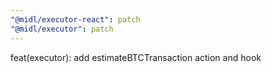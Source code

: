 ```yaml
---
"@midl/executor-react": patch
"@midl/executor": patch
---
```


feat(executor): add estimateBTCTransaction action and hook
